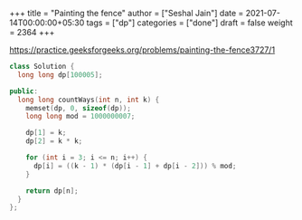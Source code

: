 +++
title = "Painting the fence"
author = ["Seshal Jain"]
date = 2021-07-14T00:00:00+05:30
tags = ["dp"]
categories = ["done"]
draft = false
weight = 2364
+++

<https://practice.geeksforgeeks.org/problems/painting-the-fence3727/1>

```cpp
class Solution {
  long long dp[100005];

public:
  long long countWays(int n, int k) {
    memset(dp, 0, sizeof(dp));
    long long mod = 1000000007;

    dp[1] = k;
    dp[2] = k * k;

    for (int i = 3; i <= n; i++) {
      dp[i] = ((k - 1) * (dp[i - 1] + dp[i - 2])) % mod;
    }

    return dp[n];
  }
};
```
